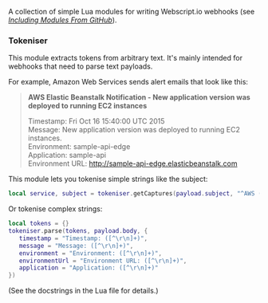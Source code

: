 A collection of simple Lua modules for writing Webscript.io webhooks
(see _[Including Modules From GitHub](https://www.webscript.io/documentation#modules)_).

### Tokeniser
This module extracts tokens from arbitrary text. It's mainly intended for
webhooks that need to parse text payloads.

For example, Amazon Web Services sends alert emails that look like this:
> **AWS Elastic Beanstalk Notification - New application version was deployed to running EC2 instances**
> 
> Timestamp: Fri Oct 16 15:40:00 UTC 2015  
> Message: New application version was deployed to running EC2 instances.  
> Environment: sample-api-edge  
> Application: sample-api  
> Environment URL: http://sample-api-edge.elasticbeanstalk.com

This module lets you tokenise simple strings like the subject:

```lua
local service, subject = tokeniser.getCaptures(payload.subject, "^AWS ([^-]+) Notification - (.+)")
```

Or tokenise complex strings:

```lua
local tokens = {}
tokeniser.parse(tokens, payload.body, {
   timestamp = "Timestamp: ([^\r\n]+)",
   message = "Message: ([^\r\n]+)",
   environment = "Environment: ([^\r\n]+)",
   environmentUrl = "Environment URL: ([^\r\n]+)",
   application = "Application: ([^\r\n]+)"
})
```

(See the docstrings in the Lua file for details.)